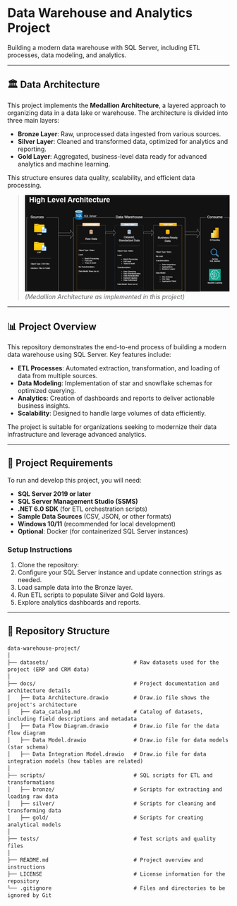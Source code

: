# Data Warehouse and Analytics Project

Building a modern data warehouse with SQL Server, including ETL processes, data modeling, and analytics.

---

## 🏛️ Data Architecture

This project implements the **Medallion Architecture**, a layered approach to organizing data in a data lake or warehouse. The architecture is divided into three main layers:

- **Bronze Layer**: Raw, unprocessed data ingested from various sources.
- **Silver Layer**: Cleaned and transformed data, optimized for analytics and reporting.
- **Gold Layer**: Aggregated, business-level data ready for advanced analytics and machine learning.

This structure ensures data quality, scalability, and efficient data processing.

> ![Medallion Architecture Diagram](docs/Data%20Architecture.jpg)
> *(Medallion Architecture as implemented in this project)*

---

## 📊 Project Overview

This repository demonstrates the end-to-end process of building a modern data warehouse using SQL Server. Key features include:

- **ETL Processes**: Automated extraction, transformation, and loading of data from multiple sources.
- **Data Modeling**: Implementation of star and snowflake schemas for optimized querying.
- **Analytics**: Creation of dashboards and reports to deliver actionable business insights.
- **Scalability**: Designed to handle large volumes of data efficiently.

The project is suitable for organizations seeking to modernize their data infrastructure and leverage advanced analytics.

---

## 📝 Project Requirements

To run and develop this project, you will need:

- **SQL Server 2019 or later**
- **SQL Server Management Studio (SSMS)**
- **.NET 6.0 SDK** (for ETL orchestration scripts)
- **Sample Data Sources** (CSV, JSON, or other formats)
- **Windows 10/11** (recommended for local development)
- **Optional**: Docker (for containerized SQL Server instances)

### Setup Instructions

1. Clone the repository:
2. Configure your SQL Server instance and update connection strings as needed.
3. Load sample data into the Bronze layer.
4. Run ETL scripts to populate Silver and Gold layers.
5. Explore analytics dashboards and reports.
   
---
## 📂 Repository Structure
```
data-warehouse-project/
│
├── datasets/                           # Raw datasets used for the project (ERP and CRM data)
│
├── docs/                               # Project documentation and architecture details
│   ├── Data Architecture.drawio        # Draw.io file shows the project's architecture
│   ├── data_catalog.md                 # Catalog of datasets, including field descriptions and metadata
│   ├── Data Flow Diagram.drawio        # Draw.io file for the data flow diagram
│   ├── Data Model.drawio               # Draw.io file for data models (star schema)
│   ├── Data Integration Model.drawio   # Draw.io file for data integration models (how tables are related)
│
├── scripts/                            # SQL scripts for ETL and transformations
│   ├── bronze/                         # Scripts for extracting and loading raw data
│   ├── silver/                         # Scripts for cleaning and transforming data
│   ├── gold/                           # Scripts for creating analytical models
│
├── tests/                              # Test scripts and quality files
│
├── README.md                           # Project overview and instructions
├── LICENSE                             # License information for the repository
└── .gitignore                          # Files and directories to be ignored by Git
```
